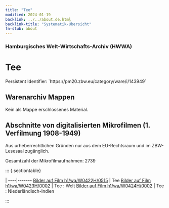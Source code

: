 ```yaml
---
title: "Tee"
modified: 2024-01-19
backlink: ../../about.de.html
backlink-title: "Systematik-Übersicht"
fn-stub: about
---
```


### Hamburgisches Welt-Wirtschafts-Archiv (HWWA)

# Tee

<div class="hint">Persistent Identifier: `https://pm20.zbw.eu/category/ware/i/143949`</div>







## Warenarchiv Mappen





Kein als Mappe erschlossenes Material.



<a id="filmsections" />

## Abschnitte von digitalisierten Mikrofilmen (1. Verfilmung 1908-1949)

<p>Aus urheberrechtlichen Gründen nur aus dem EU-Rechtsraum und im ZBW-Lesesaal zugänglich.</p>


<p>Gesamtzahl der Mikrofilmaufnahmen: 2739</p>





::: {.sectiontable}

 | 
----|-------
<a class="btn" href="https://pm20.zbw.eu/film/h1/wa/W0422H/0515" rel="nofollow">Bilder auf Film h1/wa/W0422H/0515</a> | Tee
<a class="btn" href="https://pm20.zbw.eu/film/h1/wa/W0423H/0002" rel="nofollow">Bilder auf Film h1/wa/W0423H/0002</a> | Tee : Welt
<a class="btn" href="https://pm20.zbw.eu/film/h1/wa/W0424H/0002" rel="nofollow">Bilder auf Film h1/wa/W0424H/0002</a> | Tee : Niederländisch-Indien


:::
















